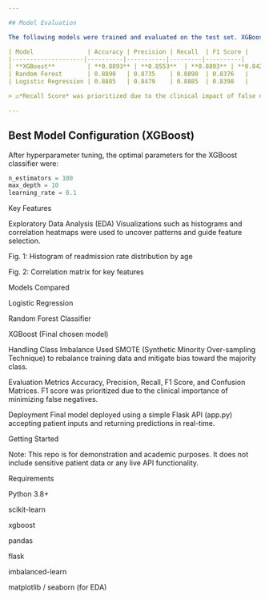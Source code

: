 ```yaml
---

## Model Evaluation

The following models were trained and evaluated on the test set. XGBoost delivered the strongest performance across all metrics:

| Model               | Accuracy | Precision | Recall  | F1 Score |
|--------------------|----------|-----------|---------|----------|
| **XGBoost**         | **0.8893** | **0.8553**  | **0.8893** | **0.8427** |
| Random Forest       | 0.8890   | 0.8735    | 0.8890  | 0.8376   |
| Logistic Regression | 0.8885   | 0.8479    | 0.8885  | 0.8398   |

> ⚖*Recall Score* was prioritized due to the clinical impact of false negatives in medical predictions.

---
```


## Best Model Configuration (XGBoost)

After hyperparameter tuning, the optimal parameters for the XGBoost classifier were:

```python
n_estimators = 100
max_depth = 10
learning_rate = 0.1
```

Key Features

Exploratory Data Analysis (EDA)
Visualizations such as histograms and correlation heatmaps were used to uncover patterns and guide feature selection.

Fig. 1: Histogram of readmission rate distribution by age

Fig. 2: Correlation matrix for key features

Models Compared

Logistic Regression

Random Forest Classifier

XGBoost (Final chosen model)

Handling Class Imbalance
Used SMOTE (Synthetic Minority Over-sampling Technique) to rebalance training data and mitigate bias toward the majority class.
    
Evaluation Metrics
Accuracy, Precision, Recall, F1 Score, and Confusion Matrices. F1 score was prioritized due to the clinical importance of minimizing false negatives.

Deployment
Final model deployed using a simple Flask API (app.py) accepting patient inputs and returning predictions in real-time.

Getting Started

Note: This repo is for demonstration and academic purposes. It does not include sensitive patient data or any live API functionality.

Requirements

Python 3.8+

scikit-learn

xgboost

pandas

flask

imbalanced-learn

matplotlib / seaborn (for EDA)


